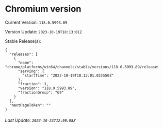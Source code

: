 # Chromium version

Current Version: `118.0.5993.89`

Version Update: `2023-10-19T18:13:01Z`

Stable Release(s):
```
{
  "releases": [
    {
      "name": "chrome/platforms/win64/channels/stable/versions/118.0.5993.89/releases/1697739181",
      "serving": {
        "startTime": "2023-10-19T18:13:01.035550Z"
      },
      "fraction": 1,
      "version": "118.0.5993.89",
      "fractionGroup": "69"
    }
  ],
  "nextPageToken": ""
}
```

###### Last Update: `2023-10-23T12:00:08Z`
        